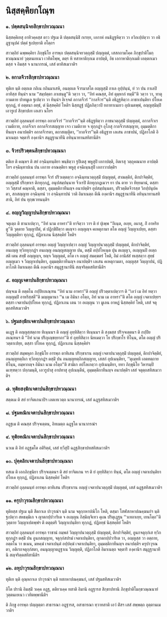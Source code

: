 <h1>นิสฺสคฺคิยกโณฺฑ</h1>
<h3>๑. ปตฺตสนฺนิจยสิกฺขาปทวณฺณนา</h3>
<p>นิสฺสคฺคิเยสุ   อาทิวคฺคสฺส ตาว ปฐเม ติ ปตฺตสนฺนิธิํ กเรยฺย, เอกาหํ อนธิฎฺฐหิตฺวา วา อวิกเปฺปตฺวา วา อธิฎฺฐานุปคํ ปตฺตํ ฐเปยฺยาติ อโตฺถฯ</p>


<p>สาวตฺถิยํ ฉพฺพคฺคิยา ภิกฺขุนิโย อารพฺภ ปตฺตสนฺนิจยวตฺถุสฺมิํ ปญฺญตฺตํ, เสสกถามโคฺค ภิกฺขุปาติโมกฺขวณฺณนายํ วุตฺตนเยเนว เวทิตโพฺพ, ตตฺร หิ ทสาหาติกฺกเม อาปตฺติ, อิธ เอกาหาติกฺกเมติ เอตฺตกเมว ตสฺส จ อิมสฺส จ นานากรณํ, เสสํ ตาทิสเมวาติฯ</p>

</p>


<h3>๒. อกาลจีวรสิกฺขาปทวณฺณนา</h3>
<p>ทุติเย นฺติ อตฺถเต กถิเน กถินมาเสหิ, อนตฺถเต จีวรมาสโต อญฺญสฺมิํ กาเล อุปฺปนฺนํ, ยํ วา ปน กาเลปิ อาทิสฺส ทินฺนํฯ  นาม ‘‘สมฺปตฺตา ภาเชนฺตู’’ติ วตฺวา วา, ‘‘อิทํ คณสฺส, อิทํ ตุมฺหากํ ทมฺมี’’ติ วตฺวา วา, ทาตุกามตาย ปาทมูเล ฐเปตฺวา วา ทินฺนํฯ อิเจฺจตํ อกาลจีวรํ ‘‘กาลจีวร’’นฺติ อธิฎฺฐหิตฺวา ภาชาเปนฺติยา ปโยเค ทุกฺกฎํ, ยํ อตฺตนา ลทฺธํ, ตํ นิสฺสคฺคิยํ โหติฯ นิสฺสฎฺฐํ ปฎิลภิตฺวาปิ ยถาทาเนเยว อุปเนตพฺพํ, อญฺญสฺมิมฺปิ เอวรูเป สิกฺขาปเท เอเสว นโยฯ</p>


<p>สาวตฺถิยํ ถุลฺลนนฺทํ อารพฺภ อกาลจีวรํ ‘‘กาลจีวร’’นฺติ  อธิฎฺฐหิตฺวา ภาชนวตฺถุสฺมิํ ปญฺญตฺตํ, อกาลจีวเร เวมติกาย, กาลจีวเร อกาลจีวรสญฺญาย เจว เวมติกาย  จ ทุกฺกฎํฯ อุโภสุ กาลจีวรสญฺญาย, อุมฺมตฺติกาทีนญฺจ อนาปตฺติฯ อกาลจีวรตา, ตถาสญฺญิตา, ‘‘กาลจีวร’’นฺติ อธิฎฺฐาย เลเสน ภาชาปนํ, ปฎิลาโภติ อิมาเนตฺถ จตฺตาริ องฺคานิฯ สมุฎฺฐานาทีนิ อทินฺนาทานสทิสานีติฯ</p>

</p>


<h3>๓. จีวรปริวตฺตนสิกฺขาปทวณฺณนา</h3>
<p>ตติเย  ติ คณฺหฯ ติ สยํ อจฺฉินฺทนฺติยา พนฺธิตฺวา ฐปิเตสุ พหูสุปิ เอกาปตฺติ, อิตเรสุ วตฺถุคณนาย อาปตฺติโยฯ อจฺฉินฺทาปเน ปน เอกาย อาณตฺติยา พหูสุ อจฺฉิเนฺนสุปิ เอกาวาปตฺติฯ</p>


<p>สาวตฺถิยํ ถุลฺลนนฺทํ อารพฺภ จีวรํ ปริวเตฺตตฺวา อจฺฉินฺทนวตฺถุสฺมิํ ปญฺญตฺตํ, สาณตฺติกํ, ติกปาจิตฺติยํ, อญฺญสฺมิํ ปริกฺขาเร ติกทุกฺกฎํ, อนุปสมฺปนฺนาย จีวเรปิ ติกทุกฺกฎเมวฯ ยา ปน ตาย วา ทิยฺยมานํ, ตสฺสา วา วิสฺสาสํ คณฺหาติ, ตสฺสา, อุมฺมตฺติกาทีนญฺจ อนาปตฺติฯ อุปสมฺปนฺนตา, ปริวตฺติตจีวรสฺส วิกปฺปนุปคตา, สกสญฺญาย อจฺฉินฺทนํ วา อจฺฉินฺทาปนํ วาติ อิมาเนตฺถ ตีณิ องฺคานิฯ สมุฎฺฐานาทีนิ อทินฺนาทานสทิสานิ, อิทํ ปน ทุกฺขเวทนนฺติฯ</p>

</p>


<h3>๔. อญฺญวิญฺญาปนสิกฺขาปทวณฺณนา</h3>
<p>จตุเตฺถ ติ ชานาเปตฺวา, ‘‘อิทํ นาม อาหรา’’ติ ยาจิตฺวา วาฯ ติ ยํ ปุเพฺพ ‘‘กิเนฺต, อเยฺย, อผาสุ, กิํ อาหริยตู’’ติ วุตฺตาย วิญฺญาปิตํ, ตํ ปฎิกฺขิปิตฺวา ตเญฺจว อญฺญญฺจ คเหตุกามา ตโต อญฺญํ วิญฺญาเปยฺย, ตสฺสา วิญฺญตฺติยา ทุกฺกฎํ, ปฎิลาเภน นิสฺสคฺคิยํ โหติฯ</p>


<p>สาวตฺถิยํ ถุลฺลนนฺทํ อารพฺภ อญฺญํ วิญฺญาเปตฺวา อญฺญํ วิญฺญาปนวตฺถุสฺมิํ ปญฺญตฺตํ, ติกปาจิตฺติยํ, อนเญฺญ ทฺวิกทุกฺกฎํฯ อนเญฺญ อนญฺญสญฺญาย ปน, ตสฺมิํ อปฺปโหเนฺต ปุน ตเญฺญว, อเญฺญนปิ อเตฺถ สติ เตน สทฺธิํ อญฺญญฺจ, ยญฺจ วิญฺญตฺตํ, ตโต เจ อญฺญํ สมคฺฆตรํ  โหติ, อิมํ อานิสํสํ ทเสฺสตฺวา สุทฺธํ  อญฺญเมว จ วิญฺญาเปนฺติยา, อุมฺมตฺติกาทีนญฺจ อนาปตฺติฯ เลเสน คเหตุกามตา, อญฺญสฺส วิญฺญาปนํ, ปฎิลาโภติ อิมาเนตฺถ ตีณิ องฺคานิฯ สมุฎฺฐานาทีนิ สญฺจริตฺตสทิสานีติฯ</p>

</p>


<h3>๕. อญฺญเจตาปนสิกฺขาปทวณฺณนา</h3>
<p>ปญฺจเม  ติ อตฺตโน กปฺปิยภเณฺฑน ‘‘อิทํ นาม อาหรา’’ติ อญฺญํ ปริวตฺตาเปตฺวาฯ ติ ‘‘เอวํ เม อิทํ ทตฺวา อญฺญมฺปิ อาหริสฺสตี’’ติ มญฺญมานา ‘‘น เม อิมินา อโตฺถ, อิทํ นาม เม อาหรา’’ติ ตโต อญฺญํ เจตาเปยฺยฯ ตสฺสา เจตาปนปฺปโยเค ทุกฺกฎํ, ปฎิลาเภน เตน วา อเญฺญน วา มูเลน อาหฎํ นิสฺสคฺคิยํ โหติ, เสสํ จตุตฺถสทิสเมวาติฯ</p>

</p>


<h3>๖. ปฐมสงฺฆิกเจตาปนสิกฺขาปทวณฺณนา</h3>
<p>ฉเฎฺฐ ติ อญฺญสฺสตฺถาย ทิเนฺนนฯ ติ อญฺญํ อุทฺทิสิตฺวา ทิเนฺนนฯ ติ สงฺฆสฺส ปริจฺจเตฺตนฯ ติ กปฺปิยภเณฺฑนฯ ติ ‘‘อิทํ นาม ปริภุเญฺชยฺยาถา’’ติ ยํ อุทฺทิสิตฺวา นิยเมตฺวา โย ปริกฺขาโร ทิโนฺน, ตโต อญฺญํ ปริวตฺตาเปยฺย, ตสฺสา ปโยเค ทุกฺกฎํ, ปฎิลาเภน นิสฺสคฺคิยํฯ</p>


<p>สาวตฺถิยํ สมฺพหุลา ภิกฺขุนิโย อารพฺภ ตาทิเสน ปริกฺขาเรน อญฺญํ เจตาปนวตฺถุสฺมิํ ปญฺญตฺตํ, ติกปาจิตฺติยํ, อนญฺญทตฺถิเก ทฺวิกทุกฺกฎํฯ ตสฺมิํ ปน อนญฺญทตฺถิกสญฺญาย, เสสกํ อุปเนนฺติยา, ‘‘ตุเมฺหหิ เอตทตฺถาย ทิโนฺน, อมฺหากญฺจ อิมินา นาม อโตฺถ’’ติ สามิเก อปโลเกตฺวา อุปเนนฺติยา, ยทา ภิกฺขุนิโย วิหารมฺปิ ฉเฑฺฑตฺวา ปกฺกมนฺติ, เอวรูปาสุ อาปทาสุ อุปเนนฺตีนํ, อุมฺมตฺติกาทีนญฺจ อนาปตฺติฯ เสสํ จตุตฺถสทิสเมวาติฯ</p>

</p>


<h3>๗. ทุติยสงฺฆิกเจตาปนสิกฺขาปทวณฺณนา</h3>
<p>สตฺตเม  ติ สยํ ยาจิตเกนาปิฯ เอตเทเวตฺถ นานากรณํ, เสสํ ฉฎฺฐสทิสเมวาติฯ</p>

</p>


<h3>๘. ปฐมคณิกเจตาปนสิกฺขาปทวณฺณนา</h3>
<p>อฎฺฐเม  ติ คณสฺส ปริจฺจเตฺตน, อิทเมตฺถ ฉฎฺฐโต นานากรณํฯ</p>

</p>


<h3>๙. ทุติยคณิกเจตาปนสิกฺขาปทวณฺณนา</h3>
<p>นวเม  ติ อิทํ อฎฺฐมโต อติริตฺตํ, เสสํ ทฺวีสุปิ ฉฎฺฐสิกฺขาปทสทิสเมวาติฯ</p>

</p>


<h3>๑๐. ปุคฺคลิกเจตาปนสิกฺขาปทวณฺณนา</h3>
<p>ทสเม ติ เอกภิกฺขุนิยา ปริจฺจเตฺตนฯ ติ สยํ ยาจิตเกน จฯ ติ ยํ อุทฺทิสิตฺวา ทินฺนํ, ตโต อญฺญํ เจตาเปนฺติยา ปโยเค ทุกฺกฎํ, ปฎิลาเภน นิสฺสคฺคิยํ โหติฯ</p>


<p>สาวตฺถิยํ ถุลฺลนนฺทํ อารพฺภ ตาทิเสน ปริกฺขาเรน อญฺญํ เจตาปนวตฺถุสฺมิํ ปญฺญตฺตํ, เสสํ ฉฎฺฐสทิสเมวาติฯ</p>

</p>

</p>


<h3>๑๑. ครุปาวุรณสิกฺขาปทวณฺณนา</h3>
<p>ทุติยสฺส  ปฐเม นฺติ สีตกาเล ปาวุรณํฯ นฺติ  นาม จตุกฺกหาปณิโก โหติ, ตสฺมา โสฬสกหาปณคฺฆนกํฯ นฺติ ฐเปตฺวา สหธมฺมิเก จ ญาตกปฺปวาริเต จ อเญฺญน กิสฺมิญฺจิเทว คุเณ ปริตุเฎฺฐน ‘‘วเทถาเยฺย, เยนโตฺถ’’ติ วุตฺตาย วิญฺญาเปตพฺพํฯ ติ ตตุตฺตริ วิญฺญาเปนฺติยา ทุกฺกฎํ, ปฎิลทฺธํ นิสฺสคฺคิยํ โหติฯ</p>


<p>สาวตฺถิยํ  ถุลฺลนนฺทํ อารพฺภ ราชานํ กมฺพลํ วิญฺญาปนวตฺถุสฺมิํ ปญฺญตฺตํ, ติกปาจิตฺติยํ, อูนกจตุกฺกํเส ทฺวิกทุกฺกฎํฯ ตสฺมิํ ปน อูนกสญฺญาย, จตุกฺกํสปรมํ เจตาเปนฺติยา, ญาตกปฺปวาริเต วา, อญฺญสฺส วา อตฺถาย, อตฺตโน วา ธเนน, มหคฺฆํ เจตาเปนฺตํ อปฺปคฺฆํ เจตาเปนฺติยา, อุมฺมตฺติกาทีนญฺจ อนาปตฺติฯ ครุปาวุรณตา, อติเรกจตุกฺกํสตา, อนนุญฺญาตฎฺฐาเน วิญฺญตฺติ, ปฎิลาโภติ อิมาเนตฺถ จตฺตาริ องฺคานิฯ สมุฎฺฐานาทีนิ สญฺจริตฺตสทิสานีติฯ</p>

</p>


<h3>๑๒. ลหุปาวุรณสิกฺขาปทวณฺณนา</h3>
<p>ทุติเย นฺติ อุณฺหกาเล ปาวุรณํฯ นฺติ ทสกหาปณคฺฆนกํ, เสสํ ปฐมสทิสเมวาติฯ</p>

</p>


<p>อิโต ปรานิ อิมสฺมิํ วเคฺค อฎฺฐ, ตติยวเคฺค ทสาติ อิมานิ อฎฺฐารส  สิกฺขาปทานิ ภิกฺขุปาติโมกฺขวณฺณนายํ วุตฺตนเยเนว เวทิตพฺพานีติฯ</p>

</p>


<p>ติ ภิกฺขู อารพฺภ ปญฺญตฺตา สาธารณา อฎฺฐารส, อสาธารณา ทฺวาทสาติ เอวํ ติํสฯ เสสํ สพฺพตฺถ อุตฺตานเมวาติฯ</p>

</p>

</p>





